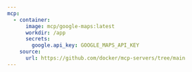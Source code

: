 ```yaml
---
mcp:
  - container:
      image: mcp/google-maps:latest
      workdir: /app
      secrets:
        google.api_key: GOOGLE_MAPS_API_KEY
    source:
      url: https://github.com/docker/mcp-servers/tree/main
---
```


